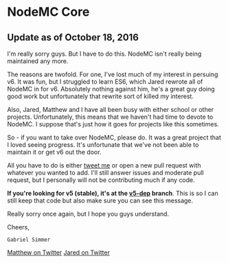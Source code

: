 # NodeMC Core

## Update as of October 18, 2016

I'm really sorry guys. But I have to do this. NodeMC isn't really being
maintained any more.

The reasons are twofold. For one, I've lost much of my interest in persuing
v6. It was fun, but I struggled to learn ES6, which Jared rewrote all of NodeMC
in for v6. Absolutely nothing against him, he's a great guy doing good work but 
unfortunately that rewrite sort of killed my interest. 

Also, Jared, Matthew and I have all been busy with either school or other projects.
Unfortunately, this means that we haven't had time to devote to NodeMC. I suppose
that's just how it goes for projects like this sometimes.

So - if you want to take over NodeMC, please do. It was a great project that I loved
seeing progress. It's unfortunate that we've not been able to maintain it or get
v6 out the door. 

All you have to do is either [tweet me](https://twitter.com/gmem_) or open a new pull request
with whatever you wanted to add. I'll still answer issues and moderate pull request, but I
personally will not be contributing much if any code.

**If you're looking for v5 (stable), it's at the [v5-dep](https://github.com/NodeMC/CORE/blob/v5-dep/)
branch**. This is so I can still keep that code but also make sure you can see this message.

Really sorry once again, but I hope you guys understand.

Cheers,

	Gabriel Simmer
	
[Matthew on Twitter](https://twitter.com/md678685) [Jared on Twitter](https://twitter.com/jaredallard)